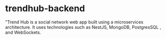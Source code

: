 # trendhub-backend
"Trend Hub is a social network web app built using a microservices architecture. It uses technologies such as NestJS, MongoDB, PostgresSQL , and WebSockets.
